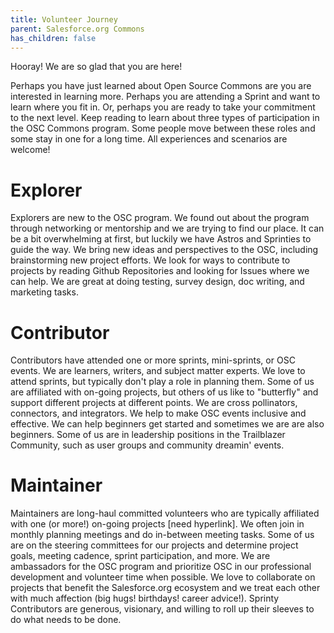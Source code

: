 ```yaml
---
title: Volunteer Journey
parent: Salesforce.org Commons
has_children: false
---
```


Hooray!  We are so glad that you are here!

Perhaps you have just learned about Open Source Commons are you are interested in learning more.  Perhaps you are attending a Sprint and want to learn where you fit in.  Or, perhaps you are ready to take your commitment to the next level.  Keep reading to learn about three types of participation in the OSC Commons program.  Some people move between these roles and some stay in one for a long time.  All experiences and scenarios are welcome!

# Explorer

Explorers are new to the OSC program.  We found out about the program through networking or mentorship and we are trying to find our place.  It can be a bit overwhelming at first, but luckily we have Astros and Sprinties to guide the way.  We bring new ideas and perspectives to the OSC, including brainstorming new project efforts.  We look for ways to contribute to projects by reading Github Repositories and looking for Issues where we can help.  We are great at doing testing, survey design, doc writing, and marketing tasks.

# Contributor

Contributors have attended one or more sprints, mini-sprints, or OSC events.  We are learners, writers, and subject matter experts.  We love to attend sprints, but typically don't play a role in planning them.  Some of us are affiliated with on-going projects, but others of us like to "butterfly" and support different projects at different points.  We are cross pollinators, connectors, and integrators.  We help to make OSC events inclusive and effective.  We can help beginners get started and sometimes we are are also beginners.  Some of us are in leadership positions in the Trailblazer Community, such as user groups and community dreamin' events.

# Maintainer

Maintainers are long-haul committed volunteers who are typically affiliated with one (or more!) on-going projects [need hyperlink].  We often join in monthly planning meetings and do in-between meeting tasks.  Some of us are on the steering committees for our projects and determine project goals, meeting cadence, sprint participation, and more.  We are ambassadors for the OSC program and prioritize OSC in our professional development and volunteer time when possible.  We love to collaborate on projects that benefit the Salesforce.org ecosystem and we treat each other with much affection (big hugs!  birthdays!  career advice!).  Sprinty Contributors are generous, visionary, and willing to roll up their sleeves to do what needs to be done.




